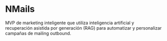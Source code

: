 # NMails
MVP de marketing inteligente que utiliza inteligencia artificial y recuperación asistida por generación (RAG) para automatizar y personalizar campañas de mailing outbound.
